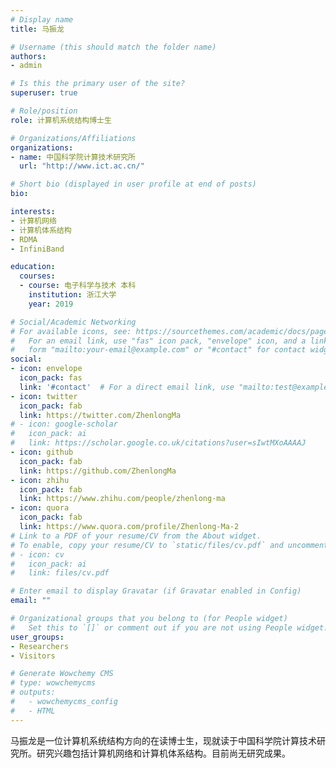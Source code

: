 ```yaml
---
# Display name
title: 马振龙

# Username (this should match the folder name)
authors:
- admin

# Is this the primary user of the site?
superuser: true

# Role/position
role: 计算机系统结构博士生

# Organizations/Affiliations
organizations:
- name: 中国科学院计算技术研究所
  url: "http://www.ict.ac.cn/"

# Short bio (displayed in user profile at end of posts)
bio: 

interests:
- 计算机网络
- 计算机体系结构
- RDMA
- InfiniBand

education:
  courses:
  - course: 电子科学与技术 本科
    institution: 浙江大学
    year: 2019

# Social/Academic Networking
# For available icons, see: https://sourcethemes.com/academic/docs/page-builder/#icons
#   For an email link, use "fas" icon pack, "envelope" icon, and a link in the
#   form "mailto:your-email@example.com" or "#contact" for contact widget.
social:
- icon: envelope
  icon_pack: fas
  link: '#contact'  # For a direct email link, use "mailto:test@example.org".
- icon: twitter
  icon_pack: fab
  link: https://twitter.com/ZhenlongMa
# - icon: google-scholar
#   icon_pack: ai
#   link: https://scholar.google.co.uk/citations?user=sIwtMXoAAAAJ
- icon: github
  icon_pack: fab
  link: https://github.com/ZhenlongMa
- icon: zhihu
  icon_pack: fab
  link: https://www.zhihu.com/people/zhenlong-ma
- icon: quora
  icon_pack: fab
  link: https://www.quora.com/profile/Zhenlong-Ma-2
# Link to a PDF of your resume/CV from the About widget.
# To enable, copy your resume/CV to `static/files/cv.pdf` and uncomment the lines below.
# - icon: cv
#   icon_pack: ai
#   link: files/cv.pdf

# Enter email to display Gravatar (if Gravatar enabled in Config)
email: ""

# Organizational groups that you belong to (for People widget)
#   Set this to `[]` or comment out if you are not using People widget.
user_groups:
- Researchers
- Visitors

# Generate Wowchemy CMS
# type: wowchemycms
# outputs:
#   - wowchemycms_config
#   - HTML
---
```


马振龙是一位计算机系统结构方向的在读博士生，现就读于中国科学院计算技术研究所。研究兴趣包括计算机网络和计算机体系结构。目前尚无研究成果。

